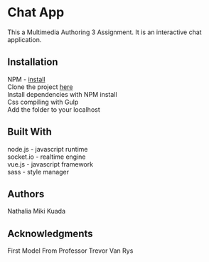# Chat App

This a Multimedia Authoring 3 Assignment. It is an interactive chat application.

## Installation

NPM - [install](https://www.npmjs.com/get-npm)<br>
Clone the project [here](https://github.com/nathimiki/Kuada_N_ChatApp)<br>
Install dependencies with NPM install<br>
Css compiling with Gulp<br>
Add the folder to your localhost

## Built With

node.js - javascript runtime<br>
socket.io - realtime engine<br>
vue.js - javascript framework<br>
sass - style manager<br>

## Authors

Nathalia Miki Kuada

## Acknowledgments
First Model From Professor Trevor Van Rys
